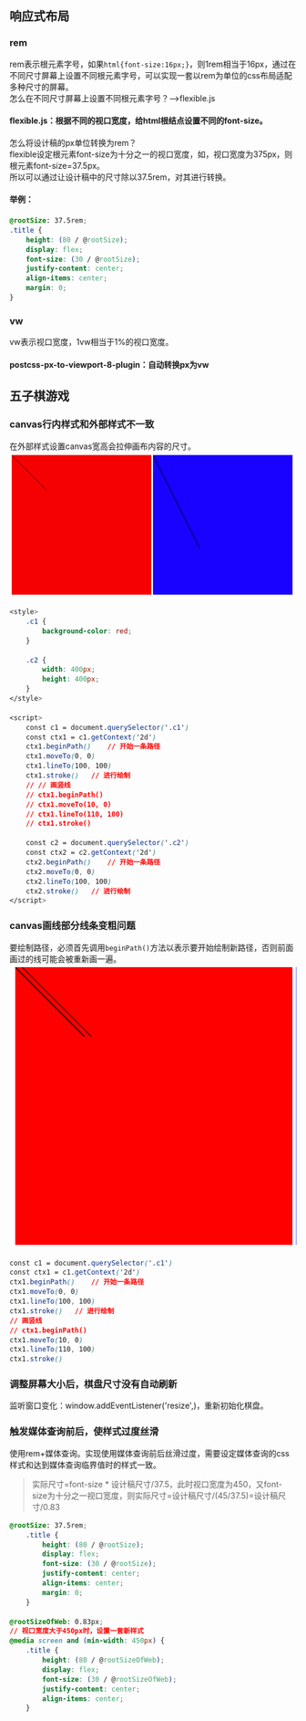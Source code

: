 ## 响应式布局
### rem
rem表示根元素字号，如果`html{font-size:16px;}`，则1rem相当于16px，通过在不同尺寸屏幕上设置不同根元素字号，可以实现一套以rem为单位的css布局适配多种尺寸的屏幕。<br />怎么在不同尺寸屏幕上设置不同根元素字号？-->flexible.js
#### flexible.js：根据不同的视口宽度，给html根结点设置不同的font-size。
怎么将设计稿的px单位转换为rem？<br />flexible设定根元素font-size为十分之一的视口宽度，如，视口宽度为375px，则根元素font-size=37.5px。<br />所以可以通过让设计稿中的尺寸除以37.5rem，对其进行转换。
#### 举例：
```css
@rootSize: 37.5rem;
.title {
    height: (80 / @rootSize);
    display: flex;
    font-size: (30 / @rootSize);
    justify-content: center;
    align-items: center;
    margin: 0;
}
```
### vw
vw表示视口宽度，1vw相当于1%的视口宽度。
#### postcss-px-to-viewport-8-plugin：自动转换px为vw
## 五子棋游戏
### canvas行内样式和外部样式不一致
在外部样式设置canvas宽高会拉伸画布内容的尺寸。<br />![image.png](../../images/9a13668c543af734bc19d2627a8f6c41.png)
```css
<style>
    .c1 {
        background-color: red;
    }

    .c2 {
        width: 400px;
        height: 400px;
    }
</style>

<script>
    const c1 = document.querySelector('.c1')
    const ctx1 = c1.getContext('2d')
    ctx1.beginPath()    // 开始一条路径
    ctx1.moveTo(0, 0)
    ctx1.lineTo(100, 100)
    ctx1.stroke()   // 进行绘制
    // // 画竖线
    // ctx1.beginPath()
    // ctx1.moveTo(10, 0)
    // ctx1.lineTo(110, 100)
    // ctx1.stroke()

    const c2 = document.querySelector('.c2')
    const ctx2 = c2.getContext('2d')
    ctx2.beginPath()    // 开始一条路径
    ctx2.moveTo(0, 0)
    ctx2.lineTo(100, 100)
    ctx2.stroke()   // 进行绘制
</script>
```
### canvas画线部分线条变粗问题
要绘制路径，必须首先调用`beginPath()`方法以表示要开始绘制新路径，否则前面画过的线可能会被重新画一遍。<br />![image.png](../../images/9827f3b5d8b73ce3db2e435073657579.png)
```css
const c1 = document.querySelector('.c1')
const ctx1 = c1.getContext('2d')
ctx1.beginPath()    // 开始一条路径
ctx1.moveTo(0, 0)
ctx1.lineTo(100, 100)
ctx1.stroke()   // 进行绘制
// 画竖线
// ctx1.beginPath()
ctx1.moveTo(10, 0)
ctx1.lineTo(110, 100)
ctx1.stroke()
```
### 调整屏幕大小后，棋盘尺寸没有自动刷新
监听窗口变化：window.addEventListener('resize',)，重新初始化棋盘。
### 触发媒体查询前后，使样式过度丝滑
使用rem+媒体查询。实现使用媒体查询前后丝滑过度，需要设定媒体查询的css样式和达到媒体查询临界值时的样式一致。
> 实际尺寸=font-size * 设计稿尺寸/37.5，此时视口宽度为450，又font-size为十分之一视口宽度，则实际尺寸=设计稿尺寸/(45/37.5)=设计稿尺寸/0.83

```css
@rootSize: 37.5rem; 
    .title {
        height: (80 / @rootSize);
        display: flex;
        font-size: (30 / @rootSize);
        justify-content: center;
        align-items: center;
        margin: 0;
    }

@rootSizeOfWeb: 0.83px; 
// 视口宽度大于450px时，设置一套新样式
@media screen and (min-width: 450px) {
    .title {
        height: (80 / @rootSizeOfWeb);
        display: flex;
        font-size: (30 / @rootSizeOfWeb);
        justify-content: center;
        align-items: center;
    }
```

